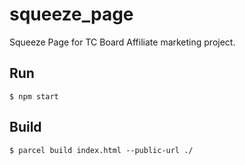 # squeeze_page
Squeeze Page for TC Board Affiliate marketing project.


## Run

`$ npm start`

## Build
`$ parcel build index.html --public-url ./`
